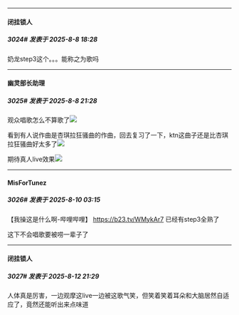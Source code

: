 ﻿
*****

####  闭挂锁人  
##### 3024#       发表于 2025-8-8 18:28

奶龙step3这个。。。能称之为歌吗


*****

####  幽灵部长助理  
##### 3025#       发表于 2025-8-8 21:28

观众唱歌怎么不算歌了<img src="https://static.stage1st.com/image/smiley/face2017/037.png" referrerpolicy="no-referrer">

看到有人说作曲是杏琪拉狂骚曲的作曲，回去复习了一下，ktn这曲子还是比杏琪拉狂骚曲好太多了<img src="https://static.stage1st.com/image/smiley/face2017/067.png" referrerpolicy="no-referrer">

期待真人live效果<img src="https://static.stage1st.com/image/smiley/face2017/053.png" referrerpolicy="no-referrer">


*****

####  MisForTunez  
##### 3026#       发表于 2025-8-10 03:15

【我操这是什么啊-哔哩哔哩】 https://b23.tv/WMykAr7
已经有step3全熟了

这下不会唱歌要被唠一辈子了


*****

####  闭挂锁人  
##### 3027#       发表于 2025-8-12 21:29

人体真是厉害，一边观摩这live一边被这歌气笑，但笑着笑着耳朵和大脑居然自适应了，竟然还能听出来点味道


